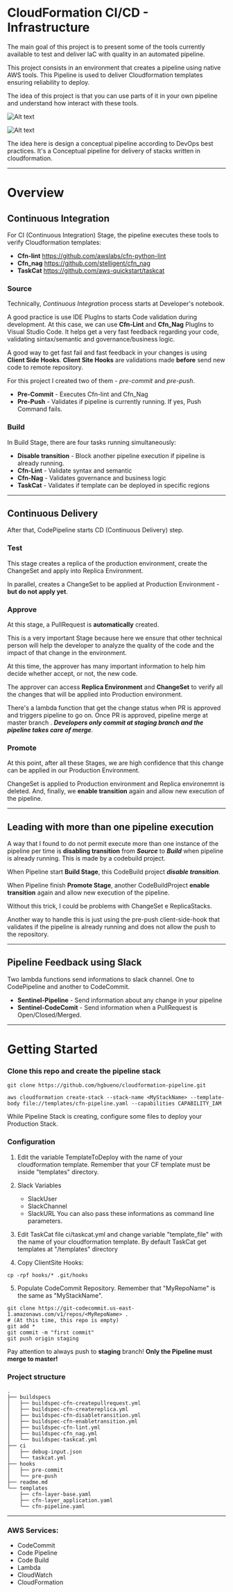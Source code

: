 # CloudFormation CI/CD - Infrastructure
The main goal of this project is to present some of the tools currently available to test and deliver IaC with quality in an automated pipeline.

This project consists in an environment that creates a pipeline using native AWS tools. This Pipeline is used to deliver Cloudformation templates ensuring reliability to deploy. 

The idea of this project is that you can use parts of it in your own pipeline and understand how interact with these tools.


![Alt text](img/img01.png?raw=true "Pipeline")


![Alt text](img/img02.png?raw=true "CodePipeline")


The idea here is design a conceptual pipeline according to DevOps best practices. It's a Conceptual pipeline for delivery of stacks written in cloudformation.


***


# Overview


## Continuous Integration

For CI (Continuous Integration) Stage, the pipeline executes these tools to verify Cloudformation templates:
*  **Cfn-lint** https://github.com/awslabs/cfn-python-lint
*  **Cfn_nag** https://github.com/stelligent/cfn_nag
*  **TaskCat** https://github.com/aws-quickstart/taskcat


### Source
Technically, *Continuous Integration*  process starts at Developer's notebook. 

A good practice is use IDE PlugIns to starts Code validation during development. At this case, we can use **Cfn-Lint** and **Cfn_Nag** PlugIns to Visual Studio Code. 
It helps get a very fast feedback regarding your code, validating sintax/semantic and governance/business logic.

A good way to get fast fail and fast feedback in your changes is using **Client Side Hooks**.
**Client Site Hooks** are validations made **before** send new code to remote repository.

For this project I created two of them - *pre-commit* and *pre-push*.

* **Pre-Commit** - Executes Cfn-lint and Cfn_Nag
* **Pre-Push** - Validates if pipeline is currently running. If yes, Push Command fails.

### Build
In Build Stage, there are four tasks running simultaneously:
* **Disable transition** - Block another pipeline execution if pipeline is already running.
* **Cfn-Lint** - Validate syntax and semantic
* **Cfn-Nag** - Validates governance and business logic
* **TaskCat** - Validates if template can be deployed in specific regions 


***


## Continuous Delivery

After that, CodePipeline starts CD (Continuous Delivery) step. 

### Test 
This stage creates a replica of the production environment, create the ChangeSet and apply into Replica Environment.

In parallel, creates a ChangeSet to be applied at Production Environment - **but do not apply yet**.


### Approve

At this stage, a PullRequest is **automatically** created. 

This is a very important Stage because here we ensure that other technical person will help the developer to analyze the quality of the code and the impact of that change in the environment. 

At this time, the approver has many important information to help him decide whether accept, or not, the new code.


The approver can access **Replica Environment** and **ChangeSet** to verify all the changes that will be applied into Production environment.


There's a lambda function that get the change status when PR is approved and triggers pipeline to go on.
Once PR is approved, pipeline merge at master branch . ***Developers only commit at staging branch and the pipeline takes care of merge***. 


### Promote
At this point, after all these Stages, we are high confidence that this change can be applied in our Production Environment.

ChangeSet is applied to Production environment and Replica environemnt is deleted. 
And, finally, we **enable transition** again and allow new execution of the pipeline. 


***


## Leading with more than one pipeline execution

A way that I found to do not permit execute more than one instance of the pipeline per time is **disabling transition** from ***Source*** to ***Build*** when pipeline is already running. This is made by a codebuild project.

When Pipeline start **Build Stage**, this CodeBuild project ***disable transition***. 

When Pipeline finish **Promote Stage**, another CodeBuildProject **enable transition** again and allow new execution of the pipeline. 

Without this trick, I could be problems with ChangeSet e ReplicaStacks.

Another way to handle this is just using the pre-push client-side-hook that validates if the pipeline is already running and does not allow the push to the repository.


***


## Pipeline Feedback using Slack

Two lambda functions send informations to slack channel. One to CodePipeline and another to CodeCommit.
* **Sentinel-Pipeline** - Send information about any change in your pipeline
* **Sentinel-CodeComit** - Send information when a PullRequest is Open/Closed/Merged.


---


# Getting Started


### Clone this repo and create the pipeline stack


```
git clone https://github.com/hgbueno/cloudformation-pipeline.git 

aws cloudformation create-stack --stack-name <MyStackName> --template-body file://templates/cfn-pipeline.yaml --capabilities CAPABILITY_IAM 
```

While Pipeline Stack is creating, configure some files to deploy your Production Stack.


### Configuration


1. Edit the variable TemplateToDeploy with the name of your cloudformation template. Remember that your CF template must be inside "templates" directory.


2. Slack Variables
   * SlackUser
   * SlackChannel
   * SlackURL
You can also pass these informations as command line parameters.


3. Edit TaskCat file ci/taskcat.yml and change variable "template_file" with the name of your cloudformation template.
By default TaskCat get templates at "/templates" directory


4. Copy ClientSite Hooks:
 ```   
cp -rpf hooks/* .git/hooks 
 ```   

5. Populate CodeCommit Repository. Remember that "MyRepoName" is the same as "MyStackName".

```
git clone https://git-codecommit.us-east-1.amazonaws.com/v1/repos/<MyRepoName> .
# (At this time, this repo is empty)
git add *
git commit -m "first commit" 
git push origin staging
```

Pay attention to always push to **staging** branch! **Only the Pipeline must merge to master!**



### Project structure
```
.
├── buildspecs
│   ├── buildspec-cfn-createpullrequest.yml
│   ├── buildspec-cfn-createreplica.yml
│   ├── buildspec-cfn-disabletransition.yml
│   ├── buildspec-cfn-enabletransition.yml
│   ├── buildspec-cfn-lint.yml
│   ├── buildspec-cfn_nag.yml
│   └── buildspec-taskcat.yml
├── ci
│   ├── debug-input.json
│   └── taskcat.yml
├── hooks
│   ├── pre-commit
│   └── pre-push
├── readme.md
└── templates
    ├── cfn-layer-base.yaml
    ├── cfn-layer_application.yaml
    └── cfn-pipeline.yaml
 ```   
    
---

### AWS Services:

* CodeCommit
* Code Pipeline
* Code Build
* Lambda
* CloudWatch
* CloudFormation

